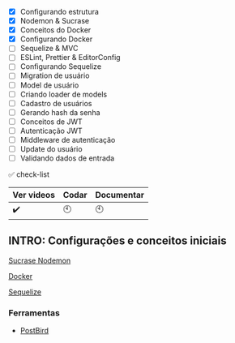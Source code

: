- [x] Configurando estrutura            
- [x] Nodemon & Sucrase                 
- [x] Conceitos do Docker                
- [x] Configurando Docker                 
- [ ] Sequelize & MVC                   
- [ ] ESLint, Prettier & EditorConfig   
- [ ] Configurando Sequelize            
- [ ] Migration de usuário              
- [ ] Model de usuário                 
- [ ] Criando loader de models         
- [ ] Cadastro de usuários             
- [ ] Gerando hash da senha            
- [ ] Conceitos de JWT                 
- [ ] Autenticação JWT                 
- [ ] Middleware de autenticação       
- [ ] Update do usuário                
- [ ] Validando dados de entrada       

:white_check_mark: check-list 

Ver videos | Codar | Documentar
-----------|-------|-----------
:heavy_check_mark:| :clock10:|:clock10:

## INTRO: Configurações e conceitos iniciais
[Sucrase Nodemon]('https://github.com/gislainejessica/Course-GoStack-9/tree/master/modulo2/docs/sucrase-nodemon.md')

[Docker]('../docs/docker.md')

[Sequelize]('~/docs/sequelize.md')

### Ferramentas
- [PostBird](https://snapcraft.io/postbird)


